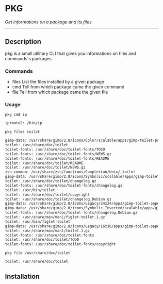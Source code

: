 # PKG

_Get informations on a package and its files_

___

## Description

pkg is a small utilitary CLI that gives you informations on files and commands's packages.

### Commands

* files
  List the files installed by a given package
* cmd
  Tell from which package came the given command
* file
  Tell from which package came the given file

### Usage

`pkg cmd ip`

```txt
iproute2: /bin/ip
```

`pkg files toilet`

```txt
gimp-data: /usr/share/gimp/2.0/icons/Color/scalable/apps/gimp-toilet-paper.svg
toilet: /usr/share/doc/toilet
toilet-fonts: /usr/share/doc/toilet-fonts/TODO
toilet-fonts: /usr/share/doc/toilet-fonts/NEWS.gz
toilet-fonts: /usr/share/doc/toilet-fonts/README
toilet: /usr/share/doc/toilet/README
toilet: /usr/share/doc/toilet/NEWS.gz
zsh-common: /usr/share/zsh/functions/Completion/Unix/_toilet
gimp-data: /usr/share/gimp/2.0/icons/Symbolic/scalable/apps/gimp-toilet-paper.svg
toilet: /usr/share/doc/toilet/changelog.gz
toilet-fonts: /usr/share/doc/toilet-fonts/changelog.gz
toilet: /usr/bin/toilet
toilet: /usr/share/doc/toilet/copyright
toilet: /usr/share/doc/toilet/changelog.Debian.gz
gimp-data: /usr/share/gimp/2.0/icons/Legacy/24x24/apps/gimp-toilet-paper.png
gimp-data: /usr/share/gimp/2.0/icons/Symbolic-Inverted/scalable/apps/gimp-toilet-paper.svg
toilet-fonts: /usr/share/doc/toilet-fonts/changelog.Debian.gz
toilet: /usr/share/man/man1/figlet-toilet.1.gz
toilet: /usr/bin/figlet-toilet
gimp-data: /usr/share/gimp/2.0/icons/Legacy/16x16/apps/gimp-toilet-paper.png
toilet: /usr/share/man/man1/toilet.1.gz
toilet-fonts: /usr/share/doc/toilet-fonts
toilet: /usr/share/doc/toilet/TODO
toilet-fonts: /usr/share/doc/toilet-fonts/copyright
```

`pkg file /usr/share/doc/toilet`

```txt
toilet: /usr/share/doc/toilet
```

## Installation

